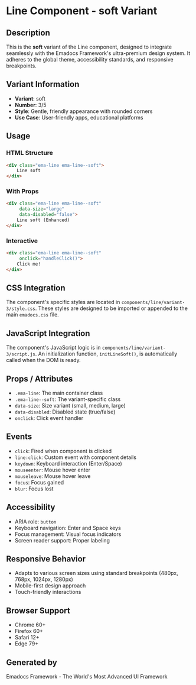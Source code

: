 # Line Component - soft Variant

## Description
This is the **soft** variant of the Line component, designed to integrate seamlessly with the Emadocs Framework's ultra-premium design system. It adheres to the global theme, accessibility standards, and responsive breakpoints.

## Variant Information
- **Variant**: soft
- **Number**: 3/5
- **Style**: Gentle, friendly appearance with rounded corners
- **Use Case**: User-friendly apps, educational platforms

## Usage

### HTML Structure
```html
<div class="ema-line ema-line--soft">
    Line soft
</div>
```

### With Props
```html
<div class="ema-line ema-line--soft" 
     data-size="large" 
     data-disabled="false">
    Line soft (Enhanced)
</div>
```

### Interactive
```html
<div class="ema-line ema-line--soft" 
     onclick="handleClick()">
    Click me!
</div>
```

## CSS Integration
The component's specific styles are located in `components/line/variant-3/style.css`. These styles are designed to be imported or appended to the main `emadocs.css` file.

## JavaScript Integration
The component's JavaScript logic is in `components/line/variant-3/script.js`. An initialization function, `initLineSoft()`, is automatically called when the DOM is ready.

## Props / Attributes
- `.ema-line`: The main container class
- `.ema-line--soft`: The variant-specific class
- `data-size`: Size variant (small, medium, large)
- `data-disabled`: Disabled state (true/false)
- `onclick`: Click event handler

## Events
- `click`: Fired when component is clicked
- `line:click`: Custom event with component details
- `keydown`: Keyboard interaction (Enter/Space)
- `mouseenter`: Mouse hover enter
- `mouseleave`: Mouse hover leave
- `focus`: Focus gained
- `blur`: Focus lost

## Accessibility
- ARIA role: `button`
- Keyboard navigation: Enter and Space keys
- Focus management: Visual focus indicators
- Screen reader support: Proper labeling

## Responsive Behavior
- Adapts to various screen sizes using standard breakpoints (480px, 768px, 1024px, 1280px)
- Mobile-first design approach
- Touch-friendly interactions

## Browser Support
- Chrome 60+
- Firefox 60+
- Safari 12+
- Edge 79+

## Generated by
Emadocs Framework - The World's Most Advanced UI Framework

